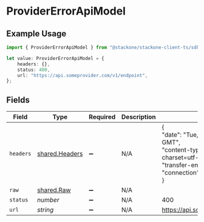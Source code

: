 # ProviderErrorApiModel

## Example Usage

```typescript
import { ProviderErrorApiModel } from "@stackone/stackone-client-ts/sdk/models/shared";

let value: ProviderErrorApiModel = {
    headers: {},
    status: 400,
    url: "https://api.someprovider.com/v1/endpoint",
};
```

## Fields

| Field                                                                                                                                                 | Type                                                                                                                                                  | Required                                                                                                                                              | Description                                                                                                                                           | Example                                                                                                                                               |
| ----------------------------------------------------------------------------------------------------------------------------------------------------- | ----------------------------------------------------------------------------------------------------------------------------------------------------- | ----------------------------------------------------------------------------------------------------------------------------------------------------- | ----------------------------------------------------------------------------------------------------------------------------------------------------- | ----------------------------------------------------------------------------------------------------------------------------------------------------- |
| `headers`                                                                                                                                             | [shared.Headers](../../../sdk/models/shared/headers.md)                                                                                               | :heavy_minus_sign:                                                                                                                                    | N/A                                                                                                                                                   | {<br/>"date": "Tue, 02 Apr 2024 13:52:01 GMT",<br/>"content-type": "application/json; charset=utf-8",<br/>"transfer-encoding": "chunked",<br/>"connection": "close"<br/>} |
| `raw`                                                                                                                                                 | [shared.Raw](../../../sdk/models/shared/raw.md)                                                                                                       | :heavy_minus_sign:                                                                                                                                    | N/A                                                                                                                                                   |                                                                                                                                                       |
| `status`                                                                                                                                              | *number*                                                                                                                                              | :heavy_minus_sign:                                                                                                                                    | N/A                                                                                                                                                   | 400                                                                                                                                                   |
| `url`                                                                                                                                                 | *string*                                                                                                                                              | :heavy_minus_sign:                                                                                                                                    | N/A                                                                                                                                                   | https://api.someprovider.com/v1/endpoint                                                                                                              |